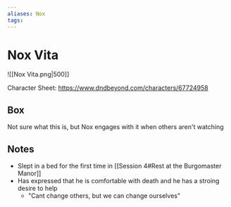 ```yaml
---
aliases: Nox
tags: 
---
```


# Nox Vita

![[Nox Vita.png|500]]

Character Sheet: https://www.dndbeyond.com/characters/67724958

## Box

Not sure what this is, but Nox engages with it when others aren't watching

## Notes

- Slept in a bed for the first time in [[Session 4#Rest at the Burgomaster Manor]]
- Has expressed that he is comfortable with death and he has a stroing desire to help
	- "Cant change others, but we can change ourselves"